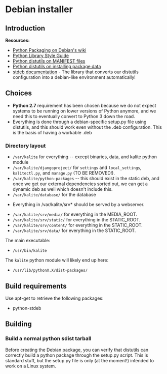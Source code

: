 Debian installer
================

Introduction
------------

**Resources:**

 - [Python Packaging on Debian's wiki](https://wiki.debian.org/Python/Packaging)
 - [Python Library Style Guide](https://wiki.debian.org/Python/LibraryStyleGuide)
 - [Python distutils on MANIFEST files](https://docs.python.org/2/distutils/sourcedist.html#manifest)
 - [Python distutils on installing package data](https://docs.python.org/2/distutils/setupscript.html#distutils-installing-package-data)
 - [stdeb documentation](https://pypi.python.org/pypi/stdeb) - The library that
   converts our distutils configuration into a debian-like environment
   automatically!

Choices
------------------

 - **Python 2.7** requirement has been chosen because we do not expect systems
   to be running on lower versions of Python anymore, and we need this to
   eventually convert to Python 3 down the road.
 - Everything is done through a debian-specific setup.py file using distutils,
   and this should work even without the .deb configuration. This is the
   basis of having a workable .deb

### Directory layout


- `/var/kalite` for everything -- except binaries, data, and kalite python module
- `/var/kalite/djangoproject/` for `settings` and `local_settings`,
  `kalitectl.py`, and `manage.py` (TO BE REMOVED!).
- `/var/kalite/python-packages` -- this should exist in the static deb, and once
  we get our external dependencies sorted out, we can get a dynamic deb as
  well which doesn't include this.
- `/var/kalite/database/` for the database

* Everything in /var/kalite/srv* should be served by a webserver.

- `/var/kalite/srv/media/` for everything in the MEDIA_ROOT.
- `/var/kalite/srv/static/` for everything in the STATIC_ROOT.
- `/var/kalite/srv/content/` for everything in the STATIC_ROOT.
- `/var/kalite/srv/data/` for everything in the STATIC_ROOT.

The main executable:
- `/usr/bin/kalite`

The `kalite` python module will likely end up here:

-  `/usr/lib/pythonX.X/dist-packages/`


Build requirements
------------------

Use apt-get to retrieve the following packages:

- python-stdeb


Building
--------

### Build a normal python sdist tarball

Before creating the Debian package, you can verify that distutils can correctly
build a python package through the setup.py script. This is standard stuff,
but the setup.py file is only (at the moment!) intended to work on a Linux
system.



